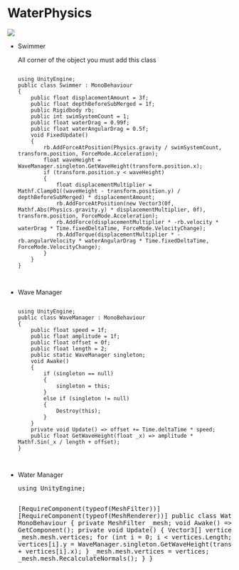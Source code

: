 # WaterPhysics

<img src="https://github.com/sukrubeyy/WaterPhysics/blob/main/Assets/Images/WaterPhysics.gif"/>

<ul>
<li>Swimmer</li>
<p> All corner of the object you must add this class</p>
<pre>
<code>
using UnityEngine;
public class Swimmer : MonoBehaviour
{
    public float displacementAmount = 3f;
    public float depthBeforeSubMerged = 1f;
    public Rigidbody rb;
    public int swimSystemCount = 1;
    public float waterDrag = 0.99f;
    public float waterAngularDrag = 0.5f;
    void FixedUpdate()
    {
        rb.AddForceAtPosition(Physics.gravity / swimSystemCount, transform.position, ForceMode.Acceleration);
        float waveHeight = WaveManager.singleton.GetWaveHeight(transform.position.x);
        if (transform.position.y < waveHeight)
        {
            float displacementMultiplier = Mathf.Clamp01((waveHeight - transform.position.y) / depthBeforeSubMerged) * displacementAmount;
            rb.AddForceAtPosition(new Vector3(0f, Mathf.Abs(Physics.gravity.y) * displacementMultiplier, 0f), transform.position, ForceMode.Acceleration);
            rb.AddForce(displacementMultiplier * -rb.velocity * waterDrag * Time.fixedDeltaTime, ForceMode.VelocityChange);
            rb.AddTorque(displacementMultiplier * -rb.angularVelocity * waterAngularDrag * Time.fixedDeltaTime, ForceMode.VelocityChange);
        }
    }
}

</code>
</pre>

<li>Wave Manager</li>
<pre>
<code>
using UnityEngine;
public class WaveManager : MonoBehaviour
{
    public float speed = 1f;
    public float amplitude = 1f;
    public float offset = 0f;
    public float length = 2;
    public static WaveManager singleton;
    void Awake()
    {
        if (singleton == null)
        {
            singleton = this;
        }
        else if (singleton != null)
        {
            Destroy(this);
        }
    }
    private void Update() => offset += Time.deltaTime * speed;
    public float GetWaveHeight(float _x) => amplitude * Mathf.Sin(_x / length + offset);
}

</code>
</pre>

<li>Water Manager</li>
<pre>
using UnityEngine;

[RequireComponent(typeof(MeshFilter))]
[RequireComponent(typeof(MeshRenderer))]
public class WaterManager : MonoBehaviour
{
    private MeshFilter _mesh;
    void Awake() =>        _mesh = GetComponent<MeshFilter>();
    private void Update()
    {
        Vector3[] vertices = _mesh.mesh.vertices;
        for (int i = 0; i < vertices.Length; i++)
        {
            vertices[i].y = WaveManager.singleton.GetWaveHeight(transform.position.x + vertices[i].x);
        }
        _mesh.mesh.vertices = vertices;
        _mesh.mesh.RecalculateNormals();
    }
}
<code>
</code>
</pre>
</ul>

